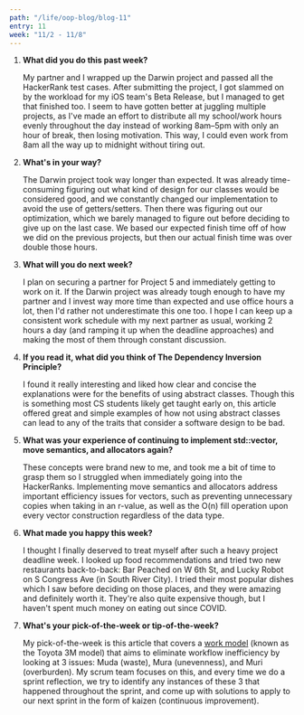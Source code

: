 ```yaml
---
path: "/life/oop-blog/blog-11"
entry: 11
week: "11/2 - 11/8"
---
```


1. **What did you do this past week?**

    My partner and I wrapped up the Darwin project and passed all the HackerRank test cases. After submitting the project, I got slammed on by the workload for my iOS team's Beta Release, but I managed to get that finished too. I seem to have gotten better at juggling multiple projects, as I've made an effort to distribute all my school/work hours evenly throughout the day instead of working 8am–5pm with only an hour of break, then losing motivation. This way, I could even work from 8am all the way up to midnight without tiring out.

1. **What's in your way?**

    The Darwin project took way longer than expected. It was already time-consuming figuring out what kind of design for our classes would be considered good, and we constantly changed our implementation to avoid the use of getters/setters. Then there was figuring out our optimization, which we barely managed to figure out before deciding to give up on the last case. We based our expected finish time off of how we did on the previous projects, but then our actual finish time was over double those hours.

1. **What will you do next week?**

    I plan on securing a partner for Project 5 and immediately getting to work on it. If the Darwin project was already tough enough to have my partner and I invest way more time than expected and use office hours a lot, then I'd rather not underestimate this one too. I hope I can keep up a consistent work schedule with my next partner as usual, working 2 hours a day (and ramping it up when the deadline approaches) and making the most of them through constant discussion.

1. **If you read it, what did you think of The Dependency Inversion Principle?**

    I found it really interesting and liked how clear and concise the explanations were for the benefits of using abstract classes. Though this is something most CS students likely get taught early on, this article offered great and simple examples of how not using abstract classes can lead to any of the traits that consider a software design to be bad.

1. **What was your experience of continuing to implement std::vector, move semantics, and allocators again?**

    These concepts were brand new to me, and took me a bit of time to grasp them so I struggled when immediately going into the HackerRanks. Implementing move semantics and allocators address important efficiency issues for vectors, such as preventing unnecessary copies when taking in an r-value, as well as the O(n) fill operation upon every vector construction regardless of the data type.

1. **What made you happy this week?**

    I thought I finally deserved to treat myself after such a heavy project deadline week. I looked up food recommendations and tried two new restaurants back-to-back: Bar Peached on W 6th St, and Lucky Robot on S Congress Ave (in South River City). I tried their most popular dishes which I saw before deciding on those places, and they were amazing and definitely worth it. They're also quite expensive though, but I haven't spent much money on eating out since COVID.

1. **What's your pick-of-the-week or tip-of-the-week?**

    My pick-of-the-week is this article that covers a [work model](https://theleanway.net/muda-mura-muri) (known as the Toyota 3M model) that aims to eliminate workflow inefficiency by looking at 3 issues: Muda (waste), Mura (unevenness), and Muri (overburden). My scrum team focuses on this, and every time we do a sprint reflection, we try to identify any instances of these 3 that happened throughout the sprint, and come up with solutions to apply to our next sprint in the form of kaizen (continuous improvement).